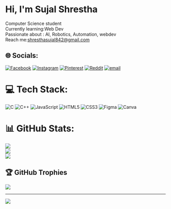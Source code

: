 # Hi, I'm Sujal Shrestha<br>
Computer Science student<br>
Currently learning:Web Dev<br>
Passionate about : AI, Robotics, Automation, webdev <br>
Reach me:shresthasujal842@gmail.com<br>


## 🌐 Socials:
[![Facebook](https://img.shields.io/badge/Facebook-%231877F2.svg?logo=Facebook&logoColor=white)](https://facebook.com/sujalshrestha.148235) [![Instagram](https://img.shields.io/badge/Instagram-%23E4405F.svg?logo=Instagram&logoColor=white)](https://instagram.com/Sujal_stha62) [![Pinterest](https://img.shields.io/badge/Pinterest-%23E60023.svg?logo=Pinterest&logoColor=white)](https://pinterest.com/Sthasujal62) [![Reddit](https://img.shields.io/badge/Reddit-%23FF4500.svg?logo=Reddit&logoColor=white)](https://reddit.com/user/sujalstha62) [![email](https://img.shields.io/badge/Email-D14836?logo=gmail&logoColor=white)](mailto:shresthasujal842@gmail.com) 

# 💻 Tech Stack:
![C](https://img.shields.io/badge/c-%2300599C.svg?style=for-the-badge&logo=c&logoColor=white) ![C++](https://img.shields.io/badge/c++-%2300599C.svg?style=for-the-badge&logo=c%2B%2B&logoColor=white) ![JavaScript](https://img.shields.io/badge/javascript-%23323330.svg?style=for-the-badge&logo=javascript&logoColor=%23F7DF1E) ![HTML5](https://img.shields.io/badge/html5-%23E34F26.svg?style=for-the-badge&logo=html5&logoColor=white) ![CSS3](https://img.shields.io/badge/css3-%231572B6.svg?style=for-the-badge&logo=css3&logoColor=white) ![Figma](https://img.shields.io/badge/figma-%23F24E1E.svg?style=for-the-badge&logo=figma&logoColor=white) ![Canva](https://img.shields.io/badge/Canva-%2300C4CC.svg?style=for-the-badge&logo=Canva&logoColor=white)
# 📊 GitHub Stats:
![](https://github-readme-stats.vercel.app/api?username=Sujalstha62&theme=dark&hide_border=false&include_all_commits=false&count_private=false)<br/>
![](https://nirzak-streak-stats.vercel.app/?user=Sujalstha62&theme=dark&hide_border=false)<br/>
![](https://github-readme-stats.vercel.app/api/top-langs/?username=Sujalstha62&theme=dark&hide_border=false&include_all_commits=false&count_private=false&layout=compact)

## 🏆 GitHub Trophies
![](https://github-profile-trophy.vercel.app/?username=Sujalstha62&theme=radical&no-frame=false&no-bg=true&margin-w=4)

---
[![](https://visitcount.itsvg.in/api?id=Sujalstha62&icon=0&color=0)](https://visitcount.itsvg.in)

<!-- Proudly created with GPRM ( https://gprm.itsvg.in ) -->

<!--
**Sujalstha62/Sujalstha62** is a ✨ _special_ ✨ repository because its `README.md` (this file) appears on your GitHub profile.

Here are some ideas to get you started:

- 🔭 I’m currently working on ...
- 🌱 I’m currently learning ...
- 👯 I’m looking to collaborate on ...
- 🤔 I’m looking for help with ...
- 💬 Ask me about ...
- 📫 How to reach me: ...
- 😄 Pronouns: ...
- ⚡ Fun fact: ...
-->
